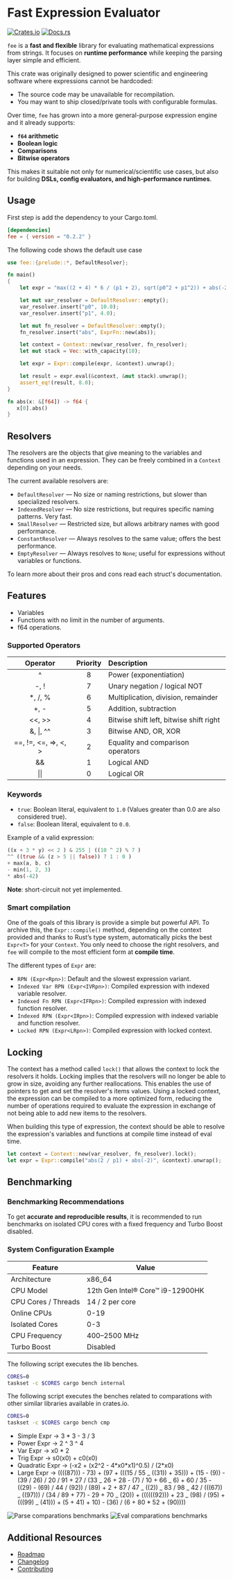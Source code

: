 # Fast Expression Evaluator

[![Crates.io](https://img.shields.io/crates/v/fee.svg)](https://crates.io/crates/fee)
[![Docs.rs](https://docs.rs/fee/badge.svg)](https://docs.rs/fee)

`fee` is a **fast and flexible** library for evaluating mathematical expressions from strings. It focuses on **runtime performance** while keeping the parsing layer simple and efficient.

This crate was originally designed to power scientific and engineering software where expressions cannot be hardcoded:

- The source code may be unavailable for recompilation.
- You may want to ship closed/private tools with configurable formulas.

Over time, `fee` has grown into a more general-purpose expression engine and it already supports:

- **`f64` arithmetic**
- **Boolean logic**
- **Comparisons**
- **Bitwise operators**

This makes it suitable not only for numerical/scientific use cases, but also for building **DSLs, config evaluators, and high-performance runtimes**.

## Usage

First step is add the dependency to your Cargo.toml.

```toml
[dependencies]
fee = { version = "0.2.2" }
```

The following code shows the default use case

```rust
use fee::{prelude::*, DefaultResolver};

fn main()
{
    let expr = "max((2 + 4) * 6 / (p1 + 2), sqrt(p0^2 + p1^2)) + abs(-2)";

    let mut var_resolver = DefaultResolver::empty();
    var_resolver.insert("p0", 10.0);
    var_resolver.insert("p1", 4.0);

    let mut fn_resolver = DefaultResolver::empty();
    fn_resolver.insert("abs", ExprFn::new(abs));

    let context = Context::new(var_resolver, fn_resolver);
    let mut stack = Vec::with_capacity(10);

    let expr = Expr::compile(expr, &context).unwrap();

    let result = expr.eval(&context, &mut stack).unwrap();
    assert_eq!(result, 8.0);
}

fn abs(x: &[f64]) -> f64 {
   x[0].abs()
}
```

## Resolvers

The resolvers are the objects that give meaning to the variables and functions used in an expression. They can be freely combined in a `Context` depending on your needs.

The current available resolvers are:

- `DefaultResolver` — No size or naming restrictions, but slower than specialized resolvers.
- `IndexedResolver` — No size restrictions, but requires specific naming patterns. Very fast.
- `SmallResolver` — Restricted size, but allows arbitrary names with good performance.
- `ConstantResolver` — Always resolves to the same value; offers the best performance.
- `EmptyResolver` — Always resolves to `None`; useful for expressions without variables or functions.

To learn more about their pros and cons read each struct's documentation.

## Features

- Variables
- Functions with no limit in the number of arguments.
- f64 operations.

### Supported Operators

|       Operator       | Priority | Description                             |
| :------------------: | :------: | :-------------------------------------- |
|          ^           |    8     | Power (exponentiation)                  |
|         -, !         |    7     | Unary negation / logical NOT            |
|       \*, /, %       |    6     | Multiplication, division, remainder     |
|         +, -         |    5     | Addition, subtraction                   |
|        <<, >>        |    4     | Bitwise shift left, bitwise shift right |
|      &, \|, ^^       |    3     | Bitwise AND, OR, XOR                    |
| ==, !=, <=, =>, <, > |    2     | Equality and comparison operators       |
|          &&          |    1     | Logical AND                             |
|         \|\|         |    0     | Logical OR                              |

### Keywords

- `true`: Boolean literal, equivalent to `1.0` (Values greater than 0.0 are also considered true).
- `false`: Boolean literal, equivalent to `0.0`.

Example of a valid expression:

```Rust
((x + 3 * y) << 2 ) & 255 | ((10 ^ 2) % 7 )
^^ ((true && (z > 5 || false)) ? 1 : 0 )
+ max(a, b, c)
- min(1, 2, 3)
* abs(-42)
```

**Note**: short-circuit not yet implemented.

### Smart compilation

One of the goals of this library is provide a simple but powerful API. To archive this, the `Expr::compile()` method, depending on the context provided and thanks to Rust’s type system, automatically picks the best `Expr<T>` for your `Context`. You only need to choose the right resolvers, and `fee` will compile to the most efficient form at **compile time**.

The different types of `Expr` are:

- `RPN (Expr<Rpn>)`: Default and the slowest expression variant.
- `Indexed Var RPN (Expr<IVRpn>)`: Compiled expression with indexed variable resolver.
- `Indexed Fn RPN (Expr<IFRpn>)`: Compiled expression with indexed function resolver.
- `Indexed RPN (Expr<IRpn>)`: Compiled expression with indexed variable and function resolver.
- `Locked RPN (Expr<LRpn>)`: Compiled expression with locked context.

## Locking

The context has a method called `lock()` that allows the context to lock the resolvers it holds. Locking implies that the resolvers will no longer be able to grow in size, avoiding any further reallocations. This enables the use of pointers to get and set the resolver's items values. Using a locked context, the expression can be compiled to a more optimized form, reducing the number of operations required to evaluate the expression in exchange of not being able to add new items to the resolvers.

When building this type of expression, the context should be able to resolve the expression's variables and functions at compile time instead of eval time.

```Rust
let context = Context::new(var_resolver, fn_resolver).lock();
let expr = Expr::compile("abs(2 / p1) + abs(-2)", &context).unwrap();
```

## Benchmarking

### Benchmarking Recommendations

To get **accurate and reproducible results**, it is recommended to run benchmarks on isolated CPU cores with a fixed frequency and Turbo Boost disabled.

### System Configuration Example

| Feature             | Value                              |
| ------------------- | ---------------------------------- |
| Architecture        | x86_64                             |
| CPU Model           | 12th Gen Intel® Core™ i9-12900HK   |
| CPU Cores / Threads | 14 / 2 per core                    |
| Online CPUs         | 0-19                               |
| Isolated Cores      | 0-3                                |
| CPU Frequency       | 400–2500 MHz                       |
| Turbo Boost         | Disabled                           |

The following script executes the lib benches.

```bash
CORES=0
taskset -c $CORES cargo bench internal
```

The following script executes the benches related to comparations with other similar libraries available in crates.io.

```bash
CORES=0
taskset -c $CORES cargo bench cmp
```

- Simple Expr -> 3 \* 3 - 3 / 3
- Power Expr -> 2 ^ 3 ^ 4
- Var Expr -> x0 \* 2
- Trig Expr -> s0(x0) + c0(x0)
- Quadratic Expr -> (-x2 + (x2^2 - 4\*x0\*x1)^0.5) / (2\*x0)
- Large Expr -> ((((87))) - 73) + (97 + (((15 / 55 _ ((31)) + 35))) + (15 - (9)) - (39 / 26) / 20 / 91 + 27 / (33 _ 26 + 28 - (7) / 10 + 66 _ 6) + 60 / 35 - ((29) - (69) / 44 / (92)) / (89) + 2 + 87 / 47 _ ((2)) _ 83 / 98 _ 42 / (((67)) _ ((97))) / (34 / 89 + 77) - 29 + 70 _ (20)) + ((((((92))) + 23 _ (98) / (95) + (((99) _ (41))) + (5 + 41) + 10) - (36) / (6 + 80 \* 52 + (90))))

![Parse comparations benchmarks](plots/cmp_parse_bench.png)
![Eval comparations benchmarks](plots/cmp_eval_bench.png)

## Additional Resources

- [Roadmap](ROADMAP.md)
- [Changelog](CHANGELOG.md)
- [Contributing](CONTRIBUTING.md)

